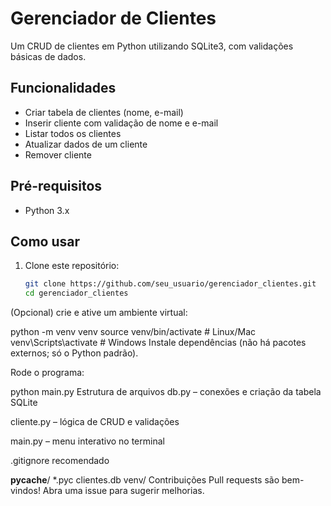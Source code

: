 # Gerenciador de Clientes

Um CRUD de clientes em Python utilizando SQLite3, com validações básicas de dados.

## Funcionalidades

- Criar tabela de clientes (nome, e-mail)
- Inserir cliente com validação de nome e e-mail
- Listar todos os clientes
- Atualizar dados de um cliente
- Remover cliente

## Pré-requisitos

- Python 3.x

## Como usar

1. Clone este repositório:
   ```bash
   git clone https://github.com/seu_usuario/gerenciador_clientes.git
   cd gerenciador_clientes
(Opcional) crie e ative um ambiente virtual:


python -m venv venv
source venv/bin/activate   # Linux/Mac
venv\Scripts\activate      # Windows
Instale dependências (não há pacotes externos; só o Python padrão).

Rode o programa:


python main.py
Estrutura de arquivos
db.py – conexões e criação da tabela SQLite

cliente.py – lógica de CRUD e validações

main.py – menu interativo no terminal

.gitignore recomendado

__pycache__/
*.pyc
clientes.db
venv/
Contribuições
Pull requests são bem-vindos!
Abra uma issue para sugerir melhorias.


